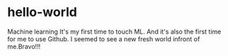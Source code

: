 # hello-world
Machine learning 
It's my first time to touch ML. And it's also the first time for me to use Github. I seemed to see a new fresh world infront of me.Bravo!!!
